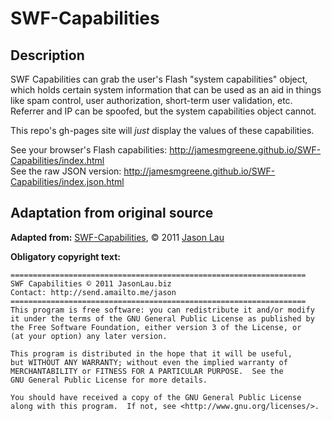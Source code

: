 # SWF-Capabilities

## Description

SWF Capabilities can grab the user's Flash "system capabilities" object, which holds
certain system information that can be used as an aid in things like spam
control, user authorization, short-term user validation, etc. Referrer and IP
can be spoofed, but the system capabilities object cannot.

This repo's gh-pages site will _just_ display the values of these capabilities.  

See your browser's Flash capabilities:  http://jamesmgreene.github.io/SWF-Capabilities/index.html  
See the raw JSON version:  http://jamesmgreene.github.io/SWF-Capabilities/index.json.html


## Adaptation from original source

**Adapted from:** [SWF-Capabilities](https://github.com/jasonlau/SWF-Capabilities), &copy; 2011 [Jason Lau](http://jasonlau.biz)

**Obligatory copyright text:**

```
==================================================================
SWF Capabilities © 2011 JasonLau.biz
Contact: http://send.amailto.me/jason
==================================================================
This program is free software: you can redistribute it and/or modify
it under the terms of the GNU General Public License as published by
the Free Software Foundation, either version 3 of the License, or
(at your option) any later version.

This program is distributed in the hope that it will be useful,
but WITHOUT ANY WARRANTY; without even the implied warranty of
MERCHANTABILITY or FITNESS FOR A PARTICULAR PURPOSE.  See the
GNU General Public License for more details.

You should have received a copy of the GNU General Public License
along with this program.  If not, see <http://www.gnu.org/licenses/>.
```

